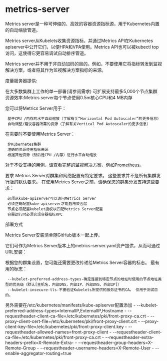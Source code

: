 # metrics-server
Metrics server是一种可伸缩的、高效的容器资源指标源，用于Kubernetes内置的自动缩放管道。

Metrics server从Kubelets收集资源指标，并通过Metrics API在Kubernetes apiserver中公开它们，以便HPA和VPA使用。Metrics API也可以被kubectl top访问，这使得它更容易调试自动排序管道。

Metrics server并不用于非自动加码的目的。例如，不要使用它将指标转发到监视解决方案，或者将其作为监视解决方案指标的来源。

度量服务器提供:

在大多数集群上工作的单一部署(请参阅需求)
可扩展支持最多5,000个节点集群
资源效率:Metrics server每个节点使用0.5m核心CPU和4 MB内存


您可以将Metrics Server用于：

     基于CPU /内存的水平自动缩放（了解有关“Horizontal Pod Autoscaler”的更多信息）
     自动调整/建议容器所需的资源（了解有关Vertical Pod Autoscaler的更多信息）

在需要时不要使用Metrics Server：

     非Kubernetes集群
     准确的资源使用指标来源
     根据其他资源（然后是CPU /内存）进行水平自动缩放

对于不受支持的用例，请查看完整的监视解决方案，例如Prometheus。

要求
Metrics Server对群集和网络配置有特定要求。 这些要求并不是所有集群发行版的默认要求。 在使用Metrics Server之前，请确保您的群集分发支持这些要求：

     必须从kube-apiserver可以访问Metrics Server
     必须正确配置kube-apiserver才能启用聚合层
     节点必须配置kubelet授权以匹配Metrics Server配置
     容器运行时必须实现容器指标RPC

部署方式

Metrics Server安装清单随GitHub版本一起上传。

它们可作为Metrics Server版本上的metrics-server.yaml资产提供，从而可通过URL安装：

根据您的群集设置，您可能还需要更改传递给Metrics Server容器的标志。 最有用的标志：

     --kubelet-preferred-address-types-确定连接到特定节点的地址时使用的节点地址类型的优先级（默认[主机名，内部DNS，内部IP，外部DNS，外部IP]）
     --kubelet-insecure-tls-不要验证Kubelets所提供的服务证书的CA。 仅用于测试目的。

另外需要在/etc/kubernetes/manifests/kube-apiserver配置添加
    - --kubelet-preferred-address-types=InternalIP,ExternalIP,Hostname
    - --requestheader-client-ca-file=/etc/kubernetes/pki/front-proxy-ca.crt
    - --proxy-client-cert-file=/etc/kubernetes/pki/front-proxy-client.crt
    - --proxy-client-key-file=/etc/kubernetes/pki/front-proxy-client.key
    - --requestheader-allowed-names=front-proxy-client
    - --requestheader-client-ca-file=/etc/kubernetes/pki/front-proxy-ca.crt
    - --requestheader-extra-headers-prefix=X-Remote-Extra-
    - --requestheader-group-headers=X-Remote-Group
    - --requestheader-username-headers=X-Remote-User
    - --enable-aggregator-routing=true 

